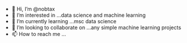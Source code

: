 - 👋 Hi, I’m @nobtax
- 👀 I’m interested in ...data science
 and machine learning 
- 🌱 I’m currently learning ...msc data science 
- 💞️ I’m looking to collaborate on ...any simple machine learning projects
- 📫 How to reach me ...

<!---
nobtax/nobtax is a ✨ special ✨ repository because its `README.md` (this file) appears on your GitHub profile.
You can click the Preview link to take a look at your changes.
--->
